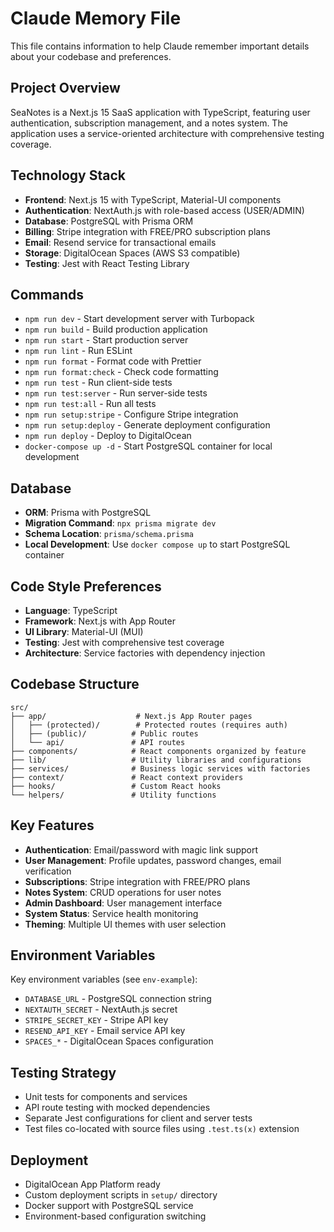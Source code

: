 # Claude Memory File

This file contains information to help Claude remember important details about your codebase and preferences.

## Project Overview

SeaNotes is a Next.js 15 SaaS application with TypeScript, featuring user authentication, subscription management, and a notes system. The application uses a service-oriented architecture with comprehensive testing coverage.

## Technology Stack

- **Frontend**: Next.js 15 with TypeScript, Material-UI components
- **Authentication**: NextAuth.js with role-based access (USER/ADMIN)
- **Database**: PostgreSQL with Prisma ORM
- **Billing**: Stripe integration with FREE/PRO subscription plans
- **Email**: Resend service for transactional emails
- **Storage**: DigitalOcean Spaces (AWS S3 compatible)
- **Testing**: Jest with React Testing Library

## Commands

- `npm run dev` - Start development server with Turbopack
- `npm run build` - Build production application
- `npm run start` - Start production server
- `npm run lint` - Run ESLint
- `npm run format` - Format code with Prettier
- `npm run format:check` - Check code formatting
- `npm run test` - Run client-side tests
- `npm run test:server` - Run server-side tests
- `npm run test:all` - Run all tests
- `npm run setup:stripe` - Configure Stripe integration
- `npm run setup:deploy` - Generate deployment configuration
- `npm run deploy` - Deploy to DigitalOcean
- `docker-compose up -d` - Start PostgreSQL container for local development

## Database

- **ORM**: Prisma with PostgreSQL
- **Migration Command**: `npx prisma migrate dev`
- **Schema Location**: `prisma/schema.prisma`
- **Local Development**: Use `docker compose up` to start PostgreSQL container

## Code Style Preferences

- **Language**: TypeScript
- **Framework**: Next.js with App Router
- **UI Library**: Material-UI (MUI)
- **Testing**: Jest with comprehensive test coverage
- **Architecture**: Service factories with dependency injection

## Codebase Structure

```
src/
├── app/                    # Next.js App Router pages
│   ├── (protected)/        # Protected routes (requires auth)
│   ├── (public)/          # Public routes
│   └── api/               # API routes
├── components/            # React components organized by feature
├── lib/                   # Utility libraries and configurations
├── services/              # Business logic services with factories
├── context/               # React context providers
├── hooks/                 # Custom React hooks
└── helpers/               # Utility functions
```

## Key Features

- **Authentication**: Email/password with magic link support
- **User Management**: Profile updates, password changes, email verification
- **Subscriptions**: Stripe integration with FREE/PRO plans
- **Notes System**: CRUD operations for user notes
- **Admin Dashboard**: User management interface
- **System Status**: Service health monitoring
- **Theming**: Multiple UI themes with user selection

## Environment Variables

Key environment variables (see `env-example`):

- `DATABASE_URL` - PostgreSQL connection string
- `NEXTAUTH_SECRET` - NextAuth.js secret
- `STRIPE_SECRET_KEY` - Stripe API key
- `RESEND_API_KEY` - Email service API key
- `SPACES_*` - DigitalOcean Spaces configuration

## Testing Strategy

- Unit tests for components and services
- API route testing with mocked dependencies
- Separate Jest configurations for client and server tests
- Test files co-located with source files using `.test.ts(x)` extension

## Deployment

- DigitalOcean App Platform ready
- Custom deployment scripts in `setup/` directory
- Docker support with PostgreSQL service
- Environment-based configuration switching
